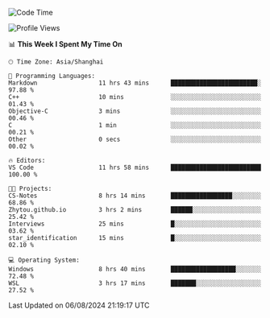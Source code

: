 <!--START_SECTION:waka-->
![Code Time](http://img.shields.io/badge/Code%20Time-1%2C890%20hrs%2030%20mins-blue)

![Profile Views](http://img.shields.io/badge/Profile%20Views-1-blue)

📊 **This Week I Spent My Time On** 

```text
🕑︎ Time Zone: Asia/Shanghai

💬 Programming Languages: 
Markdown                 11 hrs 43 mins      ████████████████████████░   97.88 % 
C++                      10 mins             ░░░░░░░░░░░░░░░░░░░░░░░░░   01.43 % 
Objective-C              3 mins              ░░░░░░░░░░░░░░░░░░░░░░░░░   00.46 % 
C                        1 min               ░░░░░░░░░░░░░░░░░░░░░░░░░   00.21 % 
Other                    0 secs              ░░░░░░░░░░░░░░░░░░░░░░░░░   00.02 % 

🔥 Editors: 
VS Code                  11 hrs 58 mins      █████████████████████████   100.00 % 

🐱‍💻 Projects: 
CS-Notes                 8 hrs 14 mins       █████████████████░░░░░░░░   68.86 % 
Zhytou.github.io         3 hrs 2 mins        ██████░░░░░░░░░░░░░░░░░░░   25.42 % 
Interviews               25 mins             █░░░░░░░░░░░░░░░░░░░░░░░░   03.62 % 
star_identification      15 mins             █░░░░░░░░░░░░░░░░░░░░░░░░   02.10 % 

💻 Operating System: 
Windows                  8 hrs 40 mins       ██████████████████░░░░░░░   72.48 % 
WSL                      3 hrs 17 mins       ███████░░░░░░░░░░░░░░░░░░   27.52 % 
```


 Last Updated on 06/08/2024 21:19:17 UTC
<!--END_SECTION:waka-->